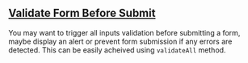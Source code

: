## [Validate Form Before Submit](#validate-form)

You may want to trigger all inputs validation before submitting a form, maybe display an alert or prevent form submission if any errors are detected. This can be easily acheived using `validateAll` method.